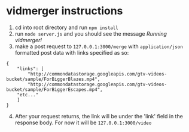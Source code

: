 # vidmerger instructions
1) cd into root directory and run `npm install`
2) run `node server.js` and you should see the message *Running vidmerger!*
3) make a post request to `127.0.0.1:3000/merge` with `application/json` formatted post data with links specified as so:
```
{
	"links": [
		"http://commondatastorage.googleapis.com/gtv-videos-bucket/sample/ForBiggerBlazes.mp4",
		"http://commondatastorage.googleapis.com/gtv-videos-bucket/sample/ForBiggerEscapes.mp4",
    "etc..."
	]
}
```

4) After your request returns, the link will be under the 'link' field in the response body. For now it will be `127.0.0.1:3000/video`
